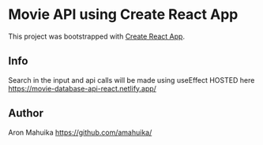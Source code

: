 # Movie API using Create React App

This project was bootstrapped with [Create React App](https://github.com/facebook/create-react-app).

## Info
Search in the input and api calls will be made using useEffect
HOSTED here https://movie-database-api-react.netlify.app/

## Author
Aron Mahuika https://github.com/amahuika/


